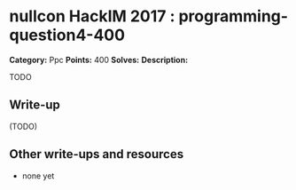 # nullcon HackIM 2017 : programming-question4-400

**Category:** Ppc
**Points:** 400
**Solves:** 
**Description:**

TODO

## Write-up

(TODO)

## Other write-ups and resources

* none yet
